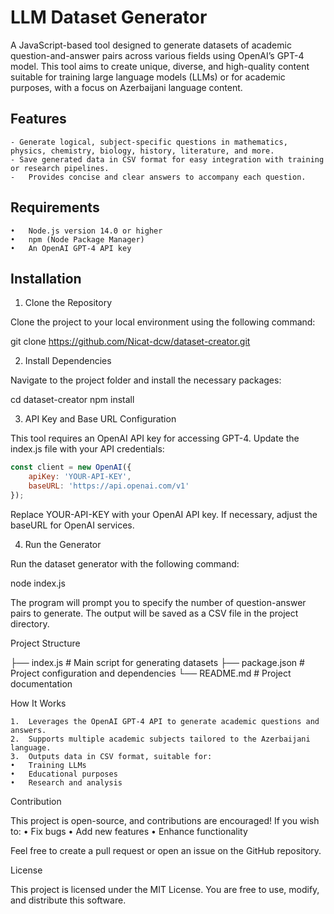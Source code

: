 # LLM Dataset Generator

A JavaScript-based tool designed to generate datasets of academic question-and-answer pairs across various fields using OpenAI’s GPT-4 model. This tool aims to create unique, diverse, and high-quality content suitable for training large language models (LLMs) or for academic purposes, with a focus on Azerbaijani language content.

## Features

	- Generate logical, subject-specific questions in mathematics, physics, chemistry, biology, history, literature, and more.
	- Save generated data in CSV format for easy integration with training or research pipelines.
	-	Provides concise and clear answers to accompany each question.

## Requirements

	•	Node.js version 14.0 or higher
	•	npm (Node Package Manager)
	•	An OpenAI GPT-4 API key

##  Installation

1. Clone the Repository

Clone the project to your local environment using the following command:

git clone https://github.com/Nicat-dcw/dataset-creator.git

2. Install Dependencies

Navigate to the project folder and install the necessary packages:

cd dataset-creator
npm install

3. API Key and Base URL Configuration

This tool requires an OpenAI API key for accessing GPT-4. Update the index.js file with your API credentials:
```js
const client = new OpenAI({
    apiKey: 'YOUR-API-KEY',
    baseURL: 'https://api.openai.com/v1'
});
```
Replace YOUR-API-KEY with your OpenAI API key. If necessary, adjust the baseURL for OpenAI services.

4. Run the Generator

Run the dataset generator with the following command:

node index.js

The program will prompt you to specify the number of question-answer pairs to generate. The output will be saved as a CSV file in the project directory.

Project Structure

├── index.js          # Main script for generating datasets
├── package.json      # Project configuration and dependencies
└── README.md         # Project documentation

How It Works

	1.	Leverages the OpenAI GPT-4 API to generate academic questions and answers.
	2.	Supports multiple academic subjects tailored to the Azerbaijani language.
	3.	Outputs data in CSV format, suitable for:
	•	Training LLMs
	•	Educational purposes
	•	Research and analysis

Contribution

This project is open-source, and contributions are encouraged!
If you wish to:
	•	Fix bugs
	•	Add new features
	•	Enhance functionality

Feel free to create a pull request or open an issue on the GitHub repository.

License

This project is licensed under the MIT License. You are free to use, modify, and distribute this software.
